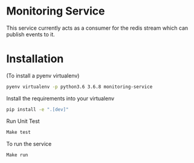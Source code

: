# Monitoring Service

This service currently acts as a consumer for the redis stream which can publish events to it.

# Installation
(To install a pyenv virtualenv)
```bash
pyenv virtualenv -p python3.6 3.6.8 monitoring-service
```

Install the requirements into your virtualenv
```bash
pip install -e ".[dev]"
```

Run Unit Test
```bash
Make test
```

To run the service
```bash
Make run
```
